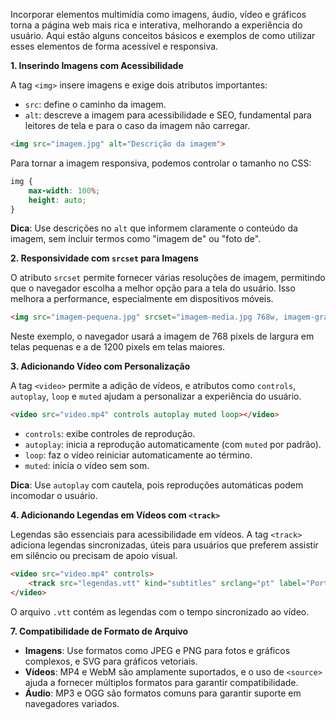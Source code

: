 Incorporar elementos multimídia como imagens, áudio, vídeo e gráficos torna a página web mais rica e interativa, melhorando a experiência do usuário. Aqui estão alguns conceitos básicos e exemplos de como utilizar esses elementos de forma acessível e responsiva.

**1. Inserindo Imagens com Acessibilidade**

A tag `<img>` insere imagens e exige dois atributos importantes:

- `src`: define o caminho da imagem.
- `alt`: descreve a imagem para acessibilidade e SEO, fundamental para leitores de tela e para o caso da imagem não carregar.

```html
<img src="imagem.jpg" alt="Descrição da imagem">
```

Para tornar a imagem responsiva, podemos controlar o tamanho no CSS:

```css
img {
    max-width: 100%;
    height: auto;
}
```

**Dica**: Use descrições no `alt` que informem claramente o conteúdo da imagem, sem incluir termos como "imagem de" ou "foto de".

**2. Responsividade com `srcset` para Imagens**

O atributo `srcset` permite fornecer várias resoluções de imagem, permitindo que o navegador escolha a melhor opção para a tela do usuário. Isso melhora a performance, especialmente em dispositivos móveis.

```html
<img src="imagem-pequena.jpg" srcset="imagem-media.jpg 768w, imagem-grande.jpg 1200w" alt="Descrição da imagem">
```

Neste exemplo, o navegador usará a imagem de 768 pixels de largura em telas pequenas e a de 1200 pixels em telas maiores.

**3. Adicionando Vídeo com Personalização**

A tag `<video>` permite a adição de vídeos, e atributos como `controls`, `autoplay`, `loop` e `muted` ajudam a personalizar a experiência do usuário.

```html
<video src="video.mp4" controls autoplay muted loop></video>
```

- `controls`: exibe controles de reprodução.
- `autoplay`: inicia a reprodução automaticamente (com `muted` por padrão).
- `loop`: faz o vídeo reiniciar automaticamente ao término.
- `muted`: inicia o vídeo sem som.

**Dica**: Use `autoplay` com cautela, pois reproduções automáticas podem incomodar o usuário.

**4. Adicionando Legendas em Vídeos com `<track>`**

Legendas são essenciais para acessibilidade em vídeos. A tag `<track>` adiciona legendas sincronizadas, úteis para usuários que preferem assistir em silêncio ou precisam de apoio visual.

```html
<video src="video.mp4" controls>
    <track src="legendas.vtt" kind="subtitles" srclang="pt" label="Português">
</video>
```

O arquivo `.vtt` contém as legendas com o tempo sincronizado ao vídeo.

**7. Compatibilidade de Formato de Arquivo**

- **Imagens**: Use formatos como JPEG e PNG para fotos e gráficos complexos, e SVG para gráficos vetoriais.
- **Vídeos**: MP4 e WebM são amplamente suportados, e o uso de `<source>` ajuda a fornecer múltiplos formatos para garantir compatibilidade.
- **Áudio**: MP3 e OGG são formatos comuns para garantir suporte em navegadores variados.
